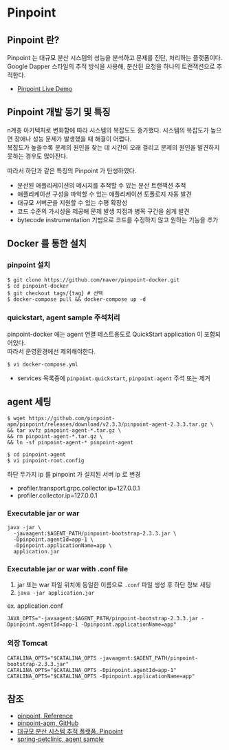 # Pinpoint

## Pinpoint 란?

Pinpoint 는 대규모 분산 시스템의 성능을 분석하고 문제를 진단, 처리하는 플랫폼이다.  
Google Dapper 스타일의 추적 방식을 사용해, 분산된 요청을 하나의 트랜잭션으로 추적한다.

- [Pinpoint Live Demo](http://125.209.240.10:10123/main)

## Pinpoint 개발 동기 및 특징

n계층 아키텍처로 변화함에 따라 시스템의 복잡도도 증가했다. 시스템의 복잡도가 높으면 장애나 성능 문제가 발생했을 때 해결이 어렵다.  
복잡도가 높을수록 문제의 원인을 찾는 데 시간이 오래 걸리고 문제의 원인을 발견하지 못하는 경우도 많아진다.

따라서 하단과 같은 특징의 Pinpoint 가 탄생하였다.
- 분산된 애플리케이션의 메시지를 추적할 수 있는 분산 트랜잭션 추적
- 애플리케이션 구성을 파악할 수 있는 애플리케이션 토폴로지 자동 발견
- 대규모 서버군을 지원할 수 있는 수평 확장성
- 코드 수준의 가시성을 제공해 문제 발생 지점과 병목 구간을 쉽게 발견
- bytecode instrumentation 기법으로 코드를 수정하지 않고 원하는 기능을 추가

## Docker 를 통한 설치

### pinpoint 설치

```shell
$ git clone https://github.com/naver/pinpoint-docker.git
$ cd pinpoint-docker
$ git checkout tags/{tag} # 선택
$ docker-compose pull && docker-compose up -d
```

### quickstart, agent sample 주석처리

pinpoint-docker 에는 agent 연결 테스트용도로 QuickStart application 이 포함되어있다.  
따라서 운영환경에선 제외해야한다.

```shell
$ vi docker-compose.yml 
```

- services 목록중에 `pinpoint-quickstart`, `pinpoint-agent` 주석 또는 제거

## agent 세팅

```shell
$ wget https://github.com/pinpoint-apm/pinpoint/releases/download/v2.3.3/pinpoint-agent-2.3.3.tar.gz \
&& tar xvfz pinpoint-agent-*.tar.gz \
&& rm pinpoint-agent-*.tar.gz \
&& ln -sf pinpoint-agent-* pinpoint-agent

$ cd pinpoint-agent
$ vi pinpoint-root.config
```

하단 두가지 ip 를 pinpoint 가 설치된 서버 ip 로 변경

- profiler.transport.grpc.collector.ip=127.0.0.1
- profiler.collector.ip=127.0.0.1

### Executable jar or war

```shell
java -jar \
  -javaagent:$AGENT_PATH/pinpoint-bootstrap-2.3.3.jar \
  -Dpinpoint.agentId=app-1 \
  -Dpinpoint.applicationName=app \
  application.jar
```

### Executable jar or war with .conf file

1. jar 또는 war 파일 위치에 동일한 이름으로 `.conf` 파일 생성 후 하단 정보 세팅
2. `java -jar application.jar`

ex. application.conf

```text
JAVA_OPTS="-javaagent:$AGENT_PATH/pinpoint-bootstrap-2.3.3.jar -Dpinpoint.agentId=app-1 -Dpinpoint.applicationName=app"
```

### 외장 Tomcat
```shell
CATALINA_OPTS="$CATALINA_OPTS -javaagent:$AGENT_PATH/pinpoint-bootstrap-2.3.3.jar"
CATALINA_OPTS="$CATALINA_OPTS -Dpinpoint.agentId=app-1"
CATALINA_OPTS="$CATALINA_OPTS -Dpinpoint.applicationName=app"
```

## 참조
- [pinpoint, Reference](https://pinpoint-apm.github.io/pinpoint/main.html)
- [pinpoint-apm, GitHub](https://github.com/pinpoint-apm)
- [대규모 분산 시스템 추적 플랫폼, Pinpoint](https://d2.naver.com/helloworld/1194202)
- [spring-petclinic, agent sample](https://github.com/spring-projects/spring-petclinic)

